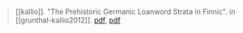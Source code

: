 > [[kallio]]. "The Prehistoric Germanic Loanword Strata in Finnic". in [[grunthal-kallio2012]]. [pdf](https://www.sgr.fi/sust/sust266/sust266-kallio.pdf), [pdf](a/p-kallio2012.pdf)
